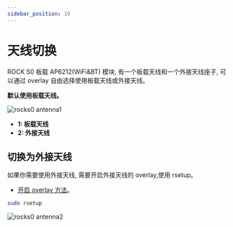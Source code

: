 ```yaml
---
sidebar_position: 10
---
```


# 天线切换

ROCK S0 板载 AP6212(WiFi&BT) 模块, 有一个板载天线和一个外接天线座子, 可以通过 overlay 自由选择使用板载天线或外接天线。

**默认使用板载天线。**

![rocks0 antenna1 ](/img/rockpi/s0/rock-s0-antenna.webp)

- **1: 板载天线**
- **2: 外接天线**

## 切换为外接天线

如果你需要使用外接天线, 需要开启外接天线的 overlay,使用 rsetup。

- [开启 overlay 方法](../os-config/rsetup#overlays)。

```bash
sudo rsetup
```

![rocks0 antenna2 ](/img/rockpi/s0/rock-s0-antenna2.webp)
